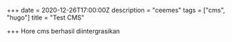 +++
date = 2020-12-26T17:00:00Z
description = "ceemes"
tags = ["cms", "hugo"]
title = "Test CMS"

+++
Hore cms berhasil diintergrasikan